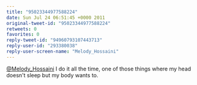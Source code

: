 ```yaml
---
title: "95023344977588224"
date: Sun Jul 24 06:51:45 +0000 2011
original-tweet-id: "95023344977588224"
retweets: 0
favorites: 0
reply-tweet-id: "94960793107443713"
reply-user-id: "293380038"
reply-user-screen-name: "Melody_Hossaini"
---
```

<a href="https://twitter.com/Melody_Hossaini">@Melody_Hossaini</a> I do it all the time, one of those things where my head doesn't sleep but my body wants to.
